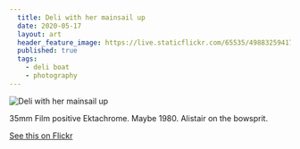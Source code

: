 ```yaml
---
  title: Deli with her mainsail up
  date: 2020-05-17
  layout: art
  header_feature_image: https://live.staticflickr.com/65535/49883259417_1ca77ec0c7_b.jpg
  published: true
  tags:
    - deli boat
    - photography
---
```


![Deli with her mainsail up](https://live.staticflickr.com/65535/49883259417_b652e6fd92_o.jpg)

35mm Film positive Ektachrome. Maybe 1980. Alistair on the bowsprit.


[See this on Flickr](https://flic.kr/p/2j11K7R)
